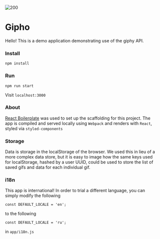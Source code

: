 ![200](https://user-images.githubusercontent.com/15174372/51656797-74547100-1f70-11e9-950b-c2fe1253c24d.gif)

# Gipho
Hello! This is a demo application demonstrating use of the giphy API.

### Install

```npm install```

### Run

```npm run start```

Visit `localhost:3000`

### About

[React Boilerplate](https://github.com/react-boilerplate/react-boilerplate) was used to set up the scaffolding for this project. The app is compiled and served locally using `Webpack` and renders with `React`, styled via `styled-components` 

### Storage

Data is storage in the localStorage of the browser. We used this in lieu of a more complex data store, but it is easy to image how the same keys used for localStorage, hashed by a user UUID, could be used to store the list of saved gifs and data for each individual gif.


### i18n

This app is international! In order to trial a different language, you can simply modify the following
```
const DEFAULT_LOCALE = 'en';
```

to the following
```
const DEFAULT_LOCALE = 'ru';
```
in `app/i18n.js`
